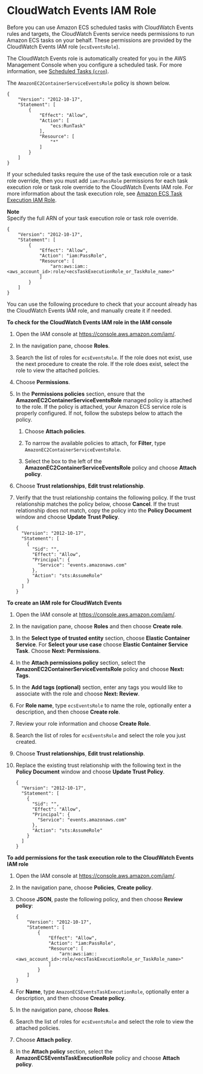 # CloudWatch Events IAM Role<a name="CWE_IAM_role"></a>

Before you can use Amazon ECS scheduled tasks with CloudWatch Events rules and targets, the CloudWatch Events service needs permissions to run Amazon ECS tasks on your behalf\. These permissions are provided by the CloudWatch Events IAM role \(`ecsEventsRole`\)\.

The CloudWatch Events role is automatically created for you in the AWS Management Console when you configure a scheduled task\. For more information, see [Scheduled Tasks \(`cron`\)](scheduled_tasks.md)\.

The `AmazonEC2ContainerServiceEventsRole` policy is shown below\.

```
{
    "Version": "2012-10-17",
    "Statement": [
        {
            "Effect": "Allow",
            "Action": [
                "ecs:RunTask"
            ],
            "Resource": [
                "*"
            ]
        }
    ]
}
```

If your scheduled tasks require the use of the task execution role or a task role override, then you must add `iam:PassRole` permissions for each task execution role or task role override to the CloudWatch Events IAM role\. For more information about the task execution role, see [Amazon ECS Task Execution IAM Role](task_execution_IAM_role.md)\.

**Note**  
Specify the full ARN of your task execution role or task role override\.

```
{
    "Version": "2012-10-17",
    "Statement": [
        {
            "Effect": "Allow",
            "Action": "iam:PassRole",
            "Resource": [
                "arn:aws:iam::<aws_account_id>:role/<ecsTaskExecutionRole_or_TaskRole_name>"
            ]
        }
    ]
}
```

You can use the following procedure to check that your account already has the CloudWatch Events IAM role, and manually create it if needed\.

**To check for the CloudWatch Events IAM role in the IAM console**

1. Open the IAM console at [https://console\.aws\.amazon\.com/iam/](https://console.aws.amazon.com/iam/)\.

1. In the navigation pane, choose **Roles**\.

1. Search the list of roles for `ecsEventsRole`\. If the role does not exist, use the next procedure to create the role\. If the role does exist, select the role to view the attached policies\.

1. Choose **Permissions**\.

1. In the **Permissions policies** section, ensure that the **AmazonEC2ContainerServiceEventsRole** managed policy is attached to the role\. If the policy is attached, your Amazon ECS service role is properly configured\. If not, follow the substeps below to attach the policy\.

   1. Choose **Attach policies**\.

   1. To narrow the available policies to attach, for **Filter**, type `AmazonEC2ContainerServiceEventsRole`\.

   1. Select the box to the left of the **AmazonEC2ContainerServiceEventsRole** policy and choose **Attach policy**\.

1. Choose **Trust relationships**, **Edit trust relationship**\.

1. Verify that the trust relationship contains the following policy\. If the trust relationship matches the policy below, choose **Cancel**\. If the trust relationship does not match, copy the policy into the **Policy Document** window and choose **Update Trust Policy**\.

   ```
   {
     "Version": "2012-10-17",
     "Statement": [
       {
         "Sid": "",
         "Effect": "Allow",
         "Principal": {
           "Service": "events.amazonaws.com"
         },
         "Action": "sts:AssumeRole"
       }
     ]
   }
   ```

**To create an IAM role for CloudWatch Events**

1. Open the IAM console at [https://console\.aws\.amazon\.com/iam/](https://console.aws.amazon.com/iam/)\.

1. In the navigation pane, choose **Roles** and then choose **Create role**\. 

1. In the **Select type of trusted entity** section, choose **Elastic Container Service**\. For **Select your use case** choose **Elastic Container Service Task**\. Choose **Next: Permissions**\.

1. In the **Attach permissions policy** section, select the **AmazonEC2ContainerServiceEventsRole** policy and choose **Next: Tags**\.

1. In the **Add tags \(optional\)** section, enter any tags you would like to associate with the role and choose **Next: Review**\.

1. For **Role name**, type `ecsEventsRole` to name the role, optionally enter a description, and then choose **Create role**\.

1. Review your role information and choose **Create Role**\.

1. Search the list of roles for `ecsEventsRole` and select the role you just created\.

1. Choose **Trust relationships**, **Edit trust relationship**\.

1. Replace the existing trust relationship with the following text in the **Policy Document** window and choose **Update Trust Policy**\.

   ```
   {
     "Version": "2012-10-17",
     "Statement": [
       {
         "Sid": "",
         "Effect": "Allow",
         "Principal": {
           "Service": "events.amazonaws.com"
         },
         "Action": "sts:AssumeRole"
       }
     ]
   }
   ```

**To add permissions for the task execution role to the CloudWatch Events IAM role**

1. Open the IAM console at [https://console\.aws\.amazon\.com/iam/](https://console.aws.amazon.com/iam/)\.

1. In the navigation pane, choose **Policies**, **Create policy**\.

1. Choose **JSON**, paste the following policy, and then choose **Review policy**:

   ```
   {
       "Version": "2012-10-17",
       "Statement": [
           {
               "Effect": "Allow",
               "Action": "iam:PassRole",
               "Resource": [
                   "arn:aws:iam::<aws_account_id>:role/<ecsTaskExecutionRole_or_TaskRole_name>"
               ]
           }
       ]
   }
   ```

1. For **Name**, type `AmazonECSEventsTaskExecutionRole`, optionally enter a description, and then choose **Create policy**\.

1. In the navigation pane, choose **Roles**\.

1. Search the list of roles for `ecsEventsRole` and select the role to view the attached policies\.

1. Choose **Attach policy**\.

1. In the **Attach policy** section, select the **AmazonECSEventsTaskExecutionRole** policy and choose **Attach policy**\.